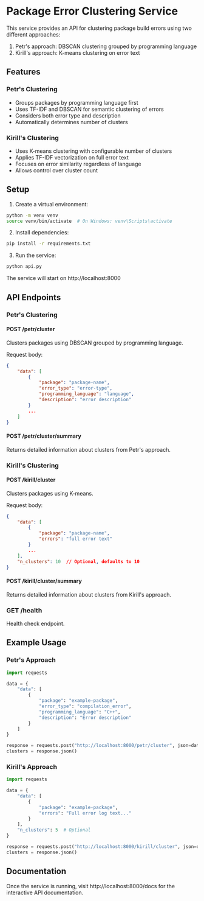 # Package Error Clustering Service

This service provides an API for clustering package build errors using two different approaches:

1. Petr's approach: DBSCAN clustering grouped by programming language
2. Kirill's approach: K-means clustering on error text

## Features

### Petr's Clustering
- Groups packages by programming language first
- Uses TF-IDF and DBSCAN for semantic clustering of errors
- Considers both error type and description
- Automatically determines number of clusters

### Kirill's Clustering
- Uses K-means clustering with configurable number of clusters
- Applies TF-IDF vectorization on full error text
- Focuses on error similarity regardless of language
- Allows control over cluster count

## Setup

1. Create a virtual environment:
```bash
python -m venv venv
source venv/bin/activate  # On Windows: venv\Scripts\activate
```

2. Install dependencies:
```bash
pip install -r requirements.txt
```

3. Run the service:
```bash
python api.py
```

The service will start on http://localhost:8000

## API Endpoints

### Petr's Clustering

#### POST /petr/cluster
Clusters packages using DBSCAN grouped by programming language.

Request body:
```json
{
    "data": [
        {
            "package": "package-name",
            "error_type": "error-type",
            "programming_language": "language",
            "description": "error description"
        }
        ...
    ]
}
```

#### POST /petr/cluster/summary
Returns detailed information about clusters from Petr's approach.

### Kirill's Clustering

#### POST /kirill/cluster
Clusters packages using K-means.

Request body:
```json
{
    "data": [
        {
            "package": "package-name",
            "errors": "full error text"
        }
        ...
    ],
    "n_clusters": 10  // Optional, defaults to 10
}
```

#### POST /kirill/cluster/summary
Returns detailed information about clusters from Kirill's approach.

### GET /health
Health check endpoint.

## Example Usage

### Petr's Approach
```python
import requests

data = {
    "data": [
        {
            "package": "example-package",
            "error_type": "compilation_error",
            "programming_language": "C++",
            "description": "Error description"
        }
    ]
}

response = requests.post("http://localhost:8000/petr/cluster", json=data)
clusters = response.json()
```

### Kirill's Approach
```python
import requests

data = {
    "data": [
        {
            "package": "example-package",
            "errors": "Full error log text..."
        }
    ],
    "n_clusters": 5  # Optional
}

response = requests.post("http://localhost:8000/kirill/cluster", json=data)
clusters = response.json()
```

## Documentation

Once the service is running, visit http://localhost:8000/docs for the interactive API documentation. 